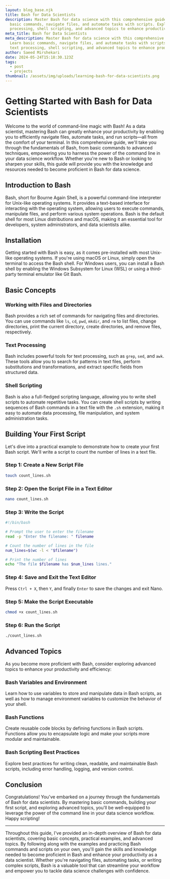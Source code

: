 ```yaml
---
layout: blog_base.njk
title: Bash for Data Scientists
description: Master Bash for data science with this comprehensive guide. Learn
  basic commands, navigate files, and automate tasks with scripts. Explore text
  processing, shell scripting, and advanced topics to enhance productivity.
meta_title: Bash for Data Scientists
meta_description: Master Bash for data science with this comprehensive guide.
  Learn basic commands, navigate files, and automate tasks with scripts. Explore
  text processing, shell scripting, and advanced topics to enhance productivity.
author: Saeed Mirshekari
date: 2024-05-24T15:18:30.123Z
tags:
  - post
  - projects
thumbnail: /assets/img/uploads/learning-bash-for-data-scientists.png
---
```

# Getting Started with Bash for Data Scientists

Welcome to the world of command-line magic with Bash! As a data scientist, mastering Bash can greatly enhance your productivity by enabling you to efficiently navigate files, automate tasks, and run scripts—all from the comfort of your terminal. In this comprehensive guide, we'll take you through the fundamentals of Bash, from basic commands to advanced techniques, empowering you to harness the power of the command line in your data science workflow. Whether you're new to Bash or looking to sharpen your skills, this guide will provide you with the knowledge and resources needed to become proficient in Bash for data science.

## Introduction to Bash

Bash, short for Bourne Again Shell, is a powerful command-line interpreter for Unix-like operating systems. It provides a text-based interface for interacting with the operating system, allowing users to execute commands, manipulate files, and perform various system operations. Bash is the default shell for most Linux distributions and macOS, making it an essential tool for developers, system administrators, and data scientists alike.

## Installation

Getting started with Bash is easy, as it comes pre-installed with most Unix-like operating systems. If you're using macOS or Linux, simply open the terminal to access the Bash shell. For Windows users, you can install a Bash shell by enabling the Windows Subsystem for Linux (WSL) or using a third-party terminal emulator like Git Bash.

## Basic Concepts

### Working with Files and Directories
Bash provides a rich set of commands for navigating files and directories. You can use commands like `ls`, `cd`, `pwd`, `mkdir`, and `rm` to list files, change directories, print the current directory, create directories, and remove files, respectively.

### Text Processing
Bash includes powerful tools for text processing, such as `grep`, `sed`, and `awk`. These tools allow you to search for patterns in text files, perform substitutions and transformations, and extract specific fields from structured data.

### Shell Scripting
Bash is also a full-fledged scripting language, allowing you to write shell scripts to automate repetitive tasks. You can create shell scripts by writing sequences of Bash commands in a text file with the `.sh` extension, making it easy to automate data processing, file manipulation, and system administration tasks.

## Building Your First Script

Let's dive into a practical example to demonstrate how to create your first Bash script. We'll write a script to count the number of lines in a text file.

### Step 1: Create a New Script File
```bash
touch count_lines.sh
```

### Step 2: Open the Script File in a Text Editor
```bash
nano count_lines.sh
```

### Step 3: Write the Script
```bash
#!/bin/bash

# Prompt the user to enter the filename
read -p "Enter the filename: " filename

# Count the number of lines in the file
num_lines=$(wc -l < "$filename")

# Print the number of lines
echo "The file $filename has $num_lines lines."
```

### Step 4: Save and Exit the Text Editor
Press `Ctrl + X`, then `Y`, and finally `Enter` to save the changes and exit Nano.

### Step 5: Make the Script Executable
```bash
chmod +x count_lines.sh
```

### Step 6: Run the Script
```bash
./count_lines.sh
```

## Advanced Topics

As you become more proficient with Bash, consider exploring advanced topics to enhance your productivity and efficiency:

### Bash Variables and Environment
Learn how to use variables to store and manipulate data in Bash scripts, as well as how to manage environment variables to customize the behavior of your shell.

### Bash Functions
Create reusable code blocks by defining functions in Bash scripts. Functions allow you to encapsulate logic and make your scripts more modular and maintainable.

### Bash Scripting Best Practices
Explore best practices for writing clean, readable, and maintainable Bash scripts, including error handling, logging, and version control.

## Conclusion

Congratulations! You've embarked on a journey through the fundamentals of Bash for data scientists. By mastering basic commands, building your first script, and exploring advanced topics, you'll be well-equipped to leverage the power of the command line in your data science workflow. Happy scripting!

---

Throughout this guide, I've provided an in-depth overview of Bash for data scientists, covering basic concepts, practical examples, and advanced topics. By following along with the examples and practicing Bash commands and scripts on your own, you'll gain the skills and knowledge needed to become proficient in Bash and enhance your productivity as a data scientist. Whether you're navigating files, automating tasks, or writing complex scripts, Bash is a valuable tool that can streamline your workflow and empower you to tackle data science challenges with confidence.